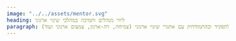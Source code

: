 ```yaml
---
image: "../../assets/mentor.svg"
heading: ליווי מנהלים ותמיכה במהלכי שינוי ארגוני
paragraph: הכשרה וליווי של מנהלים בכניסה לתפקיד ובהתמודדות עם אתגרי שינוי ארגוני (צמיחה, רה-ארגון, צמצום ארגוני ועוד)
---
```

